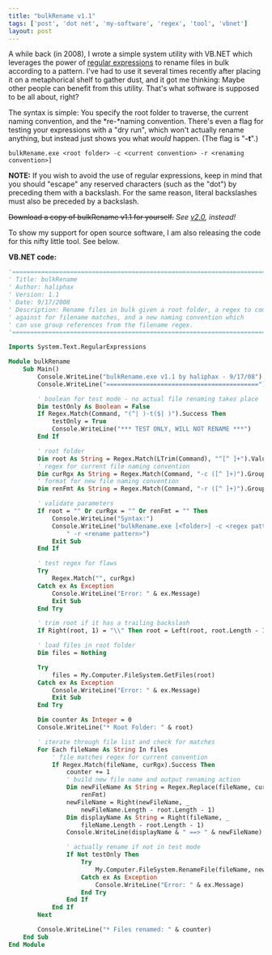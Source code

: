 ```yaml
---
title: "bulkRename v1.1"
tags: ['post', 'dot net', 'my-software', 'regex', 'tool', 'vbnet']
layout: post
---
```


A while back (in 2008), I wrote a simple system utility with VB.NET
which leverages the power of [regular
expressions](https://www.regular-expressions.info) to rename files in
bulk according to a pattern. I've had to use it several times recently
after placing it on a metaphorical shelf to gather dust, and it got me
thinking: Maybe other people can benefit from this utility. That's what
software is supposed to be all about, right?<!--more-->

The syntax is simple: You specify the root folder to traverse, the
current naming convention, and the *re-*naming convention. There's even
a flag for testing your expressions with a "dry run", which won't
actually rename anything, but instead just shows you what *would*
happen. (The flag is "**-t**".)

    bulkRename.exe <root folder> -c <current convention> -r <renaming convention>]

**NOTE:** If you wish to avoid the use of regular expressions, keep in
mind that you should "escape" any reserved characters (such as the
"dot") by preceding them with a backslash. For the same reason, literal
backslashes must also be preceded by a backslash.

<s>Download a copy of bulkRename
v1.1 for yourself.</s> *See [v2.0](/2011/11/bulkrename-v2-0-released/), instead!*

To show my support for open source software, I am also releasing the
code for this nifty little tool. See below.

**VB.NET code:**

```vb
'===============================================================================
' Title: bulkRename
' Author: haliphax
' Version: 1.1
' Date: 9/17/2008
' Description: Rename files in bulk given a root folder, a regex to compare
' against for filename matches, and a new naming convention which
' can use group references from the filename regex.
'===============================================================================

Imports System.Text.RegularExpressions

Module bulkRename
	Sub Main()
		Console.WriteLine("bulkRename.exe v1.1 by haliphax - 9/17/08")
		Console.WriteLine("==========================================")

		' boolean for test mode - no actual file renaming takes place
		Dim testOnly As Boolean = False
		If Regex.Match(Command, "(^| )-t($| )").Success Then
			testOnly = True
			Console.WriteLine("*** TEST ONLY, WILL NOT RENAME ***")
		End If

		' root folder
		Dim root As String = Regex.Match(LTrim(Command), "^[^ ]+").Value
		' regex for current file naming convention
		Dim curRgx As String = Regex.Match(Command, "-c ([^ ]+)").Groups(1).Value
		' format for new file naming convention
		Dim renFmt As String = Regex.Match(Command, "-r ([^ ]+)").Groups(1).Value

		' validate parameters
		If root = "" Or curRgx = "" Or renFmt = "" Then
			Console.WriteLine("Syntax:")
			Console.WriteLine("bulkRename.exe [<folder>] -c <regex pattern>" & _
				" -r <rename pattern>")
			Exit Sub
		End If

		' test regex for flaws
		Try
			Regex.Match("", curRgx)
		Catch ex As Exception
			Console.WriteLine("Error: " & ex.Message)
			Exit Sub
		End Try

		' trim root if it has a trailing backslash
		If Right(root, 1) = "\\" Then root = Left(root, root.Length - 1)

		' load files in root folder
		Dim files = Nothing

		Try
			files = My.Computer.FileSystem.GetFiles(root)
		Catch ex As Exception
			Console.WriteLine("Error: " & ex.Message)
			Exit Sub
		End Try

		Dim counter As Integer = 0
		Console.WriteLine("* Root Folder: " & root)

		' iterate through file list and check for matches
		For Each fileName As String In files
			' file matches regex for current convention
			If Regex.Match(fileName, curRgx).Success Then
				counter += 1
				' build new file name and output renaming action
				Dim newFileName As String = Regex.Replace(fileName, curRgx, _
					renFmt)
				newFileName = Right(newFileName, _
					newFileName.Length - root.Length - 1)
				Dim displayName As String = Right(fileName, _
					fileName.Length - root.Length - 1)
				Console.WriteLine(displayName & " ==> " & newFileName)

				' actually rename if not in test mode
				If Not testOnly Then
					Try
						My.Computer.FileSystem.RenameFile(fileName, newFileName)
					Catch ex As Exception
						Console.WriteLine("Error: " & ex.Message)
					End Try
				End If
			End If
		Next

		Console.WriteLine("* Files renamed: " & counter)
	End Sub
End Module
